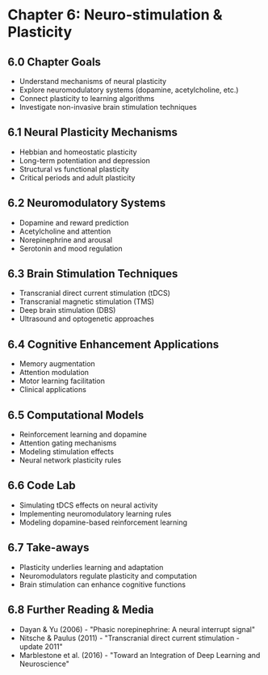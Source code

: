 # Chapter 6: Neuro-stimulation & Plasticity

## 6.0 Chapter Goals
- Understand mechanisms of neural plasticity
- Explore neuromodulatory systems (dopamine, acetylcholine, etc.)
- Connect plasticity to learning algorithms
- Investigate non-invasive brain stimulation techniques

## 6.1 Neural Plasticity Mechanisms
- Hebbian and homeostatic plasticity
- Long-term potentiation and depression
- Structural vs functional plasticity
- Critical periods and adult plasticity

## 6.2 Neuromodulatory Systems
- Dopamine and reward prediction
- Acetylcholine and attention
- Norepinephrine and arousal
- Serotonin and mood regulation

## 6.3 Brain Stimulation Techniques
- Transcranial direct current stimulation (tDCS)
- Transcranial magnetic stimulation (TMS)
- Deep brain stimulation (DBS)
- Ultrasound and optogenetic approaches

## 6.4 Cognitive Enhancement Applications
- Memory augmentation
- Attention modulation
- Motor learning facilitation
- Clinical applications

## 6.5 Computational Models
- Reinforcement learning and dopamine
- Attention gating mechanisms
- Modeling stimulation effects
- Neural network plasticity rules

## 6.6 Code Lab
- Simulating tDCS effects on neural activity
- Implementing neuromodulatory learning rules
- Modeling dopamine-based reinforcement learning

## 6.7 Take-aways
- Plasticity underlies learning and adaptation
- Neuromodulators regulate plasticity and computation
- Brain stimulation can enhance cognitive functions

## 6.8 Further Reading & Media
- Dayan & Yu (2006) - "Phasic norepinephrine: A neural interrupt signal"
- Nitsche & Paulus (2011) - "Transcranial direct current stimulation - update 2011"
- Marblestone et al. (2016) - "Toward an Integration of Deep Learning and Neuroscience"